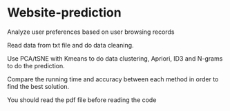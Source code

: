 # Website-prediction
Analyze user preferences based on user browsing records

Read data from txt file and do data cleaning.

Use PCA/tSNE with Kmeans to do data clustering, Apriori, ID3 and N-grams to do the prediction.

Compare the running time and accuracy between each method in order to find the best solution.

You should read the pdf file before reading the code
